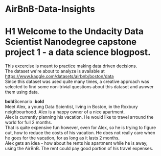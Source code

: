 # AirBnB-Data-Insights

# H1 Welcome to the Undacity Data Scientist Nanodegree capstone project 1 - a data science blogpost.<br>
This excercise is meant to practice making data driven decisions.<br>
The dataset we're about to analyze is available at    https://www.kaggle.com/datasets/airbnb/boston/data <br>
Since this dataset was used quite many times, a creative approach was selected to find some non-trivial questions about this dataset and asnwer them using data. <br>

**bold**Scenario :**bold**<br>
Meet Alex, a young Data Scientist, living in Boston, in the Roxbury neighbourhood. Alex is a happy owner of a nice apartment.<br>
Alex is currently planning his vacation. He would like to travel arround the world for full 2 months.<br>
That is quite expensive fun however, even for Alex, so he is trying to figure out, how to reduce the costs of his vacation. He does not really care when he goes for the vacation, for as long as it lasts 2 months.<br>
Alex gets an idea - how about he rents his apartment while he is away, using the AirBnB. The rent could pay good portion of his travel expenses.<br>
